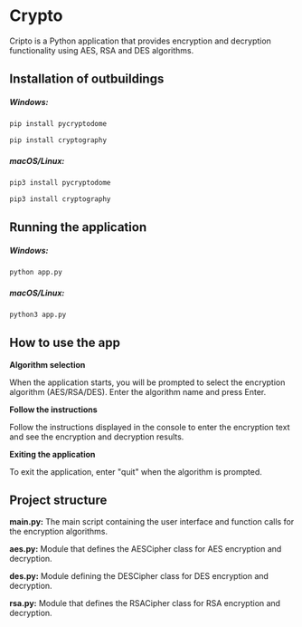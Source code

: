 # Crypto

Cripto is a Python application that provides encryption and decryption functionality using AES, RSA and DES algorithms.

## Installation of outbuildings

##### Windows:
```zsh
pip install pycryptodome
```
```zsh
pip install cryptography
```

##### macOS/Linux:
```zsh
pip3 install pycryptodome
```
```zsh
pip3 install cryptography
```

## Running the application

##### Windows:
```zsh
python app.py
```
##### macOS/Linux:
```zsh
python3 app.py
```

## How to use the app

**Algorithm selection**

When the application starts, you will be prompted to select the encryption algorithm (AES/RSA/DES). Enter the algorithm name and press Enter.

**Follow the instructions**

Follow the instructions displayed in the console to enter the encryption text and see the encryption and decryption results.

**Exiting the application**

To exit the application, enter "quit" when the algorithm is prompted.

## Project structure

**main.py:** The main script containing the user interface and function calls for the encryption algorithms.

**aes.py:** Module that defines the AESCipher class for AES encryption and decryption.

**des.py:** Module defining the DESCipher class for DES encryption and decryption.

**rsa.py:** Module that defines the RSACipher class for RSA encryption and decryption.
